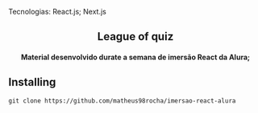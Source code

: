 
Tecnologias:
React.js;
Next.js


<h2 align="center">
League of quiz
</h2>
<h4 align="center">
  Material desenvolvido durate a semana de imersão React da Alura;
</h4>


## Installing

```shell
git clone https://github.com/matheus98rocha/imersao-react-alura

```

